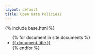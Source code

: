 ```yaml
---
layout: default
title: Open Data Policies2
---
```


{% include base.html %}
<ul>{% for document in site.documents %}
  <li>
    <a href="{{ base }}{{ document.permalink }}">{{ document.title }}</a>
  </li>
{% endfor %}</ul>
